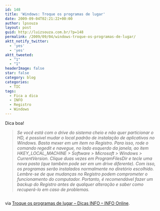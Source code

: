 ```yaml
---
id: 148
title: 'Windows: Troque os programas de lugar'
date: 2009-09-04T02:21:22+00:00
author: lpsouza
layout: post
guid: http://luizsouza.com.br/?p=148
permalink: /2009/09/04/windows-troque-os-programas-de-lugar/
aktt_notify_twitter:
  - 'yes'
  - 'yes'
aktt_tweeted:
  - "1"
  - "1"
headerImage: false
star: false
category: blog
categories:
  - TIC
tags:
  - Fica a dica
  - INFO
  - Registro
  - Windows
---
```

Dica boa!

> _Se você está com o drive do sistema cheio e não quer particionar o HD, é possível mudar o local padrão de instalação de aplicativos no Windows. Basta mexer em um item no Registro. Para isso, rode o comando regedit e navegue, no lado esquerdo da janela, ao item HKEY\_LOCAL\_MACHINE > Software > Microsoft > Windows > CurrentVersion. Clique duas vezes em ProgramFilesDir e tecle uma nova pasta (que também pode ser em um drive diferente). Com isso, os programas serão instalados normalmente no diretório escolhido. Lembre-se de que mudanças no Registro podem comprometer o funcionamento do computador. Portanto, é recomendável fazer um backup do Registro antes de qualquer alteração e saber como recuperá-lo em caso de problemas._

<p style="text-align: center">
  <a href="http://info.abril.com.br/dicas/windows/mude-o-lugar-dos-programas-no-windows.shtml"><img src='http://ihcenter.com.br/luizsouza/files/2009/09/mude-o-local-dos-programas-20090904002122.jpg' alt='' /></a>
</p>

via [Troque os programas de lugar &#8211; Dicas INFO &#8211; INFO Online](http://info.abril.com.br/dicas/windows/mude-o-lugar-dos-programas-no-windows.shtml).